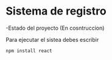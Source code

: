 <h1>Sistema de registro </h1>

-Estado del proyecto (En cosntruccion)

Para ejecutar el sistea debes escribir

```npm install react```
